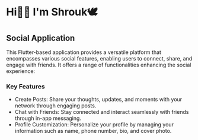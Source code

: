 # Hi👋🏻 I'm Shrouk🕊

## Social Application
This Flutter-based application provides a versatile platform that encompasses various social features, enabling users to connect, share, and engage with friends. It offers a range of functionalities enhancing the social experience:

### Key Features
- Create Posts: Share your thoughts, updates, and moments with your network through engaging posts.
- Chat with Friends: Stay connected and interact seamlessly with friends through in-app messaging.
- Profile Customization: Personalize your profile by managing your information such as name, phone number, bio, and cover photo.


